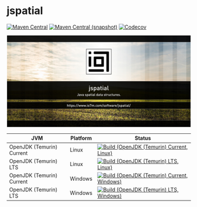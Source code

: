 jspatial
===

[![Maven Central](https://img.shields.io/maven-central/v/com.io7m.jspatial/com.io7m.jspatial.svg?style=flat-square)](http://search.maven.org/#search%7Cga%7C1%7Cg%3A%22com.io7m.jspatial%22)
[![Maven Central (snapshot)](https://img.shields.io/nexus/s/https/s01.oss.sonatype.org/com.io7m.jspatial/com.io7m.jspatial.svg?style=flat-square)](https://s01.oss.sonatype.org/content/repositories/snapshots/com/io7m/jspatial/)
[![Codecov](https://img.shields.io/codecov/c/github/io7m/jspatial.svg?style=flat-square)](https://codecov.io/gh/io7m/jspatial)

![jspatial](./src/site/resources/jspatial.jpg?raw=true)

| JVM | Platform | Status |
|-----|----------|--------|
| OpenJDK (Temurin) Current | Linux | [![Build (OpenJDK (Temurin) Current, Linux)](https://img.shields.io/github/actions/workflow/status/io7m/jspatial/main.linux.temurin.current.yml)](https://github.com/io7m/jspatial/actions?query=workflow%3Amain.linux.temurin.current)|
| OpenJDK (Temurin) LTS | Linux | [![Build (OpenJDK (Temurin) LTS, Linux)](https://img.shields.io/github/actions/workflow/status/io7m/jspatial/main.linux.temurin.lts.yml)](https://github.com/io7m/jspatial/actions?query=workflow%3Amain.linux.temurin.lts)|
| OpenJDK (Temurin) Current | Windows | [![Build (OpenJDK (Temurin) Current, Windows)](https://img.shields.io/github/actions/workflow/status/io7m/jspatial/main.windows.temurin.current.yml)](https://github.com/io7m/jspatial/actions?query=workflow%3Amain.windows.temurin.current)|
| OpenJDK (Temurin) LTS | Windows | [![Build (OpenJDK (Temurin) LTS, Windows)](https://img.shields.io/github/actions/workflow/status/io7m/jspatial/main.windows.temurin.lts.yml)](https://github.com/io7m/jspatial/actions?query=workflow%3Amain.windows.temurin.lts)|
